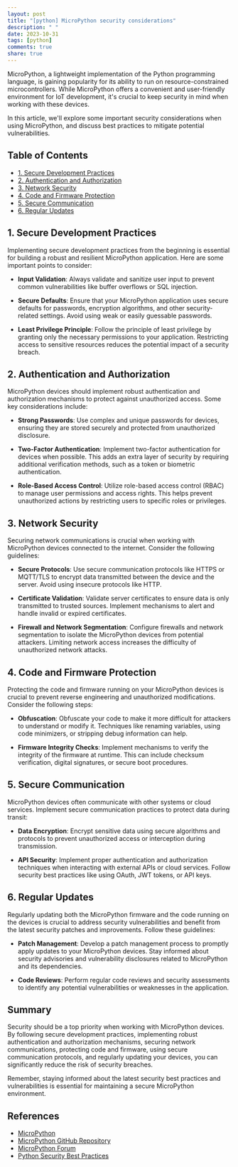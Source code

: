 ```yaml
---
layout: post
title: "[python] MicroPython security considerations"
description: " "
date: 2023-10-31
tags: [python]
comments: true
share: true
---
```


MicroPython, a lightweight implementation of the Python programming language, is gaining popularity for its ability to run on resource-constrained microcontrollers. While MicroPython offers a convenient and user-friendly environment for IoT development, it's crucial to keep security in mind when working with these devices.

In this article, we'll explore some important security considerations when using MicroPython, and discuss best practices to mitigate potential vulnerabilities.

## Table of Contents
- [1. Secure Development Practices](#1-secure-development-practices)
- [2. Authentication and Authorization](#2-authentication-and-authorization)
- [3. Network Security](#3-network-security)
- [4. Code and Firmware Protection](#4-code-and-firmware-protection)
- [5. Secure Communication](#5-secure-communication)
- [6. Regular Updates](#6-regular-updates)

## 1. Secure Development Practices

Implementing secure development practices from the beginning is essential for building a robust and resilient MicroPython application. Here are some important points to consider:

- **Input Validation**: Always validate and sanitize user input to prevent common vulnerabilities like buffer overflows or SQL injection.

- **Secure Defaults**: Ensure that your MicroPython application uses secure defaults for passwords, encryption algorithms, and other security-related settings. Avoid using weak or easily guessable passwords.

- **Least Privilege Principle**: Follow the principle of least privilege by granting only the necessary permissions to your application. Restricting access to sensitive resources reduces the potential impact of a security breach.

## 2. Authentication and Authorization

MicroPython devices should implement robust authentication and authorization mechanisms to protect against unauthorized access. Some key considerations include:

- **Strong Passwords**: Use complex and unique passwords for devices, ensuring they are stored securely and protected from unauthorized disclosure.

- **Two-Factor Authentication**: Implement two-factor authentication for devices when possible. This adds an extra layer of security by requiring additional verification methods, such as a token or biometric authentication.

- **Role-Based Access Control**: Utilize role-based access control (RBAC) to manage user permissions and access rights. This helps prevent unauthorized actions by restricting users to specific roles or privileges.

## 3. Network Security

Securing network communications is crucial when working with MicroPython devices connected to the internet. Consider the following guidelines:

- **Secure Protocols**: Use secure communication protocols like HTTPS or MQTT/TLS to encrypt data transmitted between the device and the server. Avoid using insecure protocols like HTTP.

- **Certificate Validation**: Validate server certificates to ensure data is only transmitted to trusted sources. Implement mechanisms to alert and handle invalid or expired certificates.

- **Firewall and Network Segmentation**: Configure firewalls and network segmentation to isolate the MicroPython devices from potential attackers. Limiting network access increases the difficulty of unauthorized network attacks.

## 4. Code and Firmware Protection

Protecting the code and firmware running on your MicroPython devices is crucial to prevent reverse engineering and unauthorized modifications. Consider the following steps:

- **Obfuscation**: Obfuscate your code to make it more difficult for attackers to understand or modify it. Techniques like renaming variables, using code minimizers, or stripping debug information can help.

- **Firmware Integrity Checks**: Implement mechanisms to verify the integrity of the firmware at runtime. This can include checksum verification, digital signatures, or secure boot procedures.

## 5. Secure Communication

MicroPython devices often communicate with other systems or cloud services. Implement secure communication practices to protect data during transit:

- **Data Encryption**: Encrypt sensitive data using secure algorithms and protocols to prevent unauthorized access or interception during transmission.

- **API Security**: Implement proper authentication and authorization techniques when interacting with external APIs or cloud services. Follow security best practices like using OAuth, JWT tokens, or API keys.

## 6. Regular Updates

Regularly updating both the MicroPython firmware and the code running on the devices is crucial to address security vulnerabilities and benefit from the latest security patches and improvements. Follow these guidelines:

- **Patch Management**: Develop a patch management process to promptly apply updates to your MicroPython devices. Stay informed about security advisories and vulnerability disclosures related to MicroPython and its dependencies.

- **Code Reviews**: Perform regular code reviews and security assessments to identify any potential vulnerabilities or weaknesses in the application.

## Summary

Security should be a top priority when working with MicroPython devices. By following secure development practices, implementing robust authentication and authorization mechanisms, securing network communications, protecting code and firmware, using secure communication protocols, and regularly updating your devices, you can significantly reduce the risk of security breaches.

Remember, staying informed about the latest security best practices and vulnerabilities is essential for maintaining a secure MicroPython environment.

## References
- [MicroPython](https://micropython.org/)
- [MicroPython GitHub Repository](https://github.com/micropython/micropython)
- [MicroPython Forum](https://forum.micropython.org/)
- [Python Security Best Practices](https://wiki.python.org/moin/SecurityBestPractices)